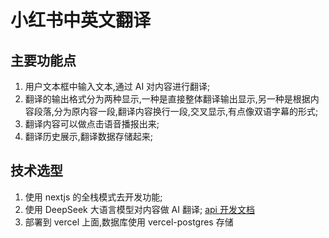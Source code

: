 # 小红书中英文翻译

## 主要功能点

1. 用户文本框中输入文本,通过 AI 对内容进行翻译;
2. 翻译的输出格式分为两种显示,一种是直接整体翻译输出显示,另一种是根据内容段落,分为原内容一段,翻译内容换行一段,交叉显示,有点像双语字幕的形式;
3. 翻译内容可以做点击语音播报出来;
4. 翻译历史展示,翻译数据存储起来;

## 技术选型

1. 使用 nextjs 的全栈模式去开发功能;
2. 使用 DeepSeek 大语言模型对内容做 AI 翻译; [api 开发文档](https://api-docs.deepseek.com/zh-cn/)
3. 部署到 vercel 上面,数据库使用 vercel-postgres 存储
